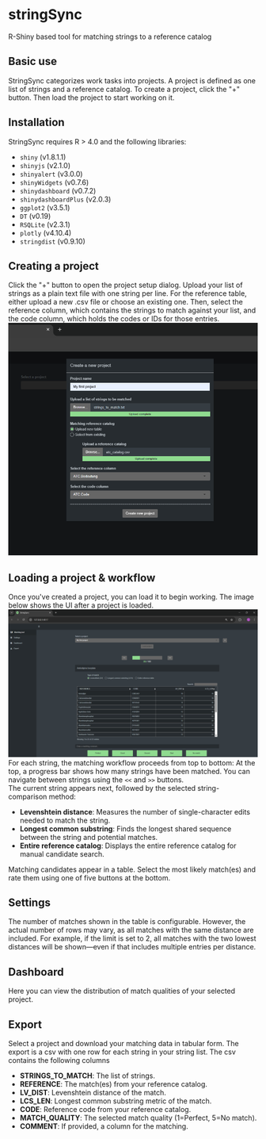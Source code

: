 # stringSync
R-Shiny based tool for matching strings to a reference catalog


## Basic use
StringSync categorizes work tasks into projects. A project is defined as one list of strings and a reference catalog.
To create a project, click the "+" button. Then load the project to start working on it.


## Installation
StringSync requires R > 4.0 and the following libraries:
- `shiny` (v1.8.1.1)  
- `shinyjs` (v2.1.0)  
- `shinyalert` (v3.0.0)  
- `shinyWidgets` (v0.7.6)  
- `shinydashboard` (v0.7.2)  
- `shinydashboardPlus` (v2.0.3)  
- `ggplot2` (v3.5.1)  
- `DT` (v0.19)  
- `RSQLite` (v2.3.1)  
- `plotly` (v4.10.4)  
- `stringdist` (v0.9.10)

## Creating a project
Click the "+" button to open the project setup dialog. Upload your list of strings as a plain text file with one string per line.
For the reference table, either upload a new .csv file or choose an existing one.
Then, select the reference column, which contains the strings to match against your list, and the code column, which holds the codes or IDs for those entries.
![Alt text](screenshots/1_project_setup.png)


## Loading a project & workflow
Once you've created a project, you can load it to begin working.
The image below shows the UI after a project is loaded.
![Alt text](screenshots/2_workflow.png)
For each string, the matching workflow proceeds from top to bottom:
At the top, a progress bar shows how many strings have been matched. You can navigate between strings using the `<<` and `>>` buttons.  
The current string appears next, followed by the selected string-comparison method:
- **Levenshtein distance**: Measures the number of single-character edits needed to match the string.  
- **Longest common substring**: Finds the longest shared sequence between the string and potential matches.  
- **Entire reference catalog**: Displays the entire reference catalog for manual candidate search. 

Matching candidates appear in a table. Select the most likely match(es) and rate them using one of five buttons at the bottom.


## Settings
The number of matches shown in the table is configurable. However, the actual number of rows may vary, as all matches with the same distance are included. For example, if the limit is set to 2, all matches with the two lowest distances will be shown—even if that includes multiple entries per distance.


## Dashboard
Here you can view the distribution of match qualities of your selected project.


## Export
Select a project and download your matching data in tabular form.
The export is a csv with one row for each string in your string list.
The csv contains the following columns
- **STRINGS_TO_MATCH**: The list of strings.
- **REFERENCE**: The match(es) from your reference catalog.
- **LV_DIST**: Levenshtein distance of the match.
- **LCS_LEN**: Longest common substring metric of the match.
- **CODE**: Reference code from your reference catalog.
- **MATCH_QUALITY**: The selected match quality (1=Perfect, 5=No match).
- **COMMENT**: If provided, a column for the matching.
